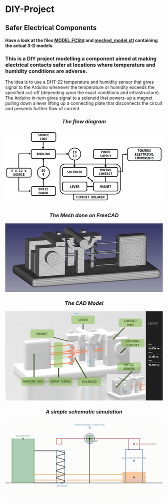 # DIY-Project
## Safer Electrical Components
#### Have a look at the files [MODEL.FCStd](MODEL.FCStd) and [meshed_model.stl](meshed_model.stl) containing the actual 3-D models.
### This is a DIY project modelling a component aimed at making electrical contacts safer at locations where temperature and humidity conditions are adverse.
The idea is to use a DHT-22 temperature and humidity sensor that gives signal to the Arduino whenever the temperature or humidity exceeds the specified cut-off (depending upon the exact conditions and infrastructure). The Arduino in-turn gives signal to a solenoid that powers-up a magnet pulling down a lever lifting up a connecting plate that disconnects the circuit and prevents further flow of current.

<center><i><h3>
The flow diagram
    </h3></i> <img src="flow.png"></center>
  
<center><i><h3>
The Mesh done on FreeCAD
    </h3></i> <img src="MESH1.jpg"></center>
   
<center><i><h3>
The CAD Model
    </h3></i> <img src="pic_of_model.png"></center>

<center><i><h3>
A simple schematic simulation
    </h3></i> <img src="simulation_Trim.gif">
</center>
